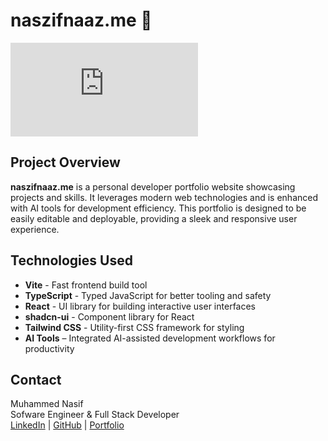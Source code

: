 # naszifnaaz.me 🚀
[![Repo Size](https://img.shields.io/github/repo-size/naszifnaaz/naszifnaaz.me)](https://github.com/naszifnaaz/naszifnaaz.me)

## Project Overview

**naszifnaaz.me** is a personal developer portfolio website showcasing projects and skills. It leverages modern web technologies and is enhanced with AI tools for development efficiency. This portfolio is designed to be easily editable and deployable, providing a sleek and responsive user experience.

## Technologies Used

- **Vite** - Fast frontend build tool
- **TypeScript** - Typed JavaScript for better tooling and safety
- **React** - UI library for building interactive user interfaces
- **shadcn-ui** - Component library for React
- **Tailwind CSS** - Utility-first CSS framework for styling
- **AI Tools** – Integrated AI-assisted development workflows for productivity

## Contact

Muhammed Nasif  
Sofware Engineer & Full Stack Developer  
[LinkedIn](https://in.linkedin.com/in/nasifnaaz) | [GitHub](https://github.com/naszifnaaz) | [Portfolio](https://naszifnaaz-me.vercel.app)
